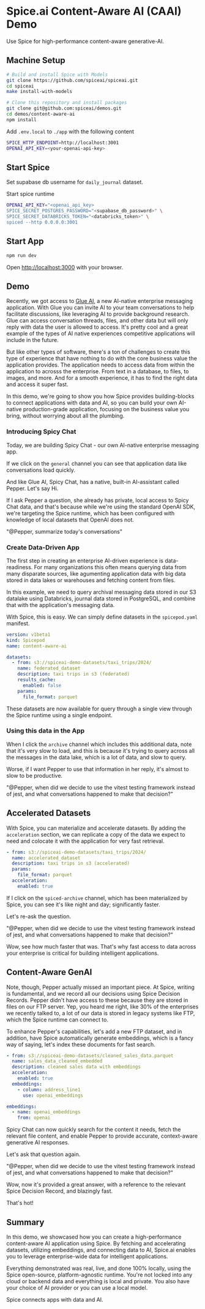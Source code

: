 # Spice.ai Content-Aware AI (CAAI) Demo

Use Spice for high-performance content-aware generative-AI.

## Machine Setup

```bash
# Build and install Spice with Models
git clone https://github.com/spiceai/spiceai.git
cd spiceai
make install-with-models

# Clone this repository and install packages
git clone git@github.com:spiceai/demos.git
cd demos/content-aware-ai
npm install
```

Add `.env.local` to `./app` with the following content

```bash
SPICE_HTTP_ENDPOINT=http://localhost:3001
OPENAI_API_KEY=<your-openai-api-key>
```

## Start Spice

Set supabase db username for `daily_journal` dataset.

Start spice runtime

```bash
OPENAI_API_KEY="<openai_api_key>
SPICE_SECRET_POSTGRES_PASSWORD="<supabase_db_password>" \
SPICE_SECRET_DATABRICKS_TOKEN="<databricks_token>" \
spiced --http 0.0.0.0:3001
```

## Start App

```bash
npm run dev
```

Open [http://localhost:3000](http://localhost:3000) with your browser.

## Demo

Recently, we got access to [Glue AI](https://glue.ai), a new AI-native enterprise messaging application. With Glue you can invite AI to your team
conversations to help facilitate discussions, like leveraging AI to provide background research. Glue can access conversation threads, files, and other data but will only reply with data the user is allowed to access. It's pretty cool and a great example of the types of AI native experiences competitive applications will include in the future.

But like other types of software, there's a ton of challenges to create this type of experience that have nothing to do with the core business value the application provides. The application needs to access data from within the application to acrosss the enterprise. From text in a database, to files, to images, and more. And for a smooth experience, it has to find the right data and access it super fast.

In this demo, we're going to show you how Spice provides building-blocks to connect applications with data and AI, so you can build your own AI-native production-grade application, focusing on the business value you bring, without worrying about all the plumbing.

### Introducing Spicy Chat

Today, we are building Spicy Chat - our own AI-native enterprise messaging app.

If we click on the `general` channel you can see that application data like conversations load quickly.

And like Glue AI, Spicy Chat, has a native, built-in AI-assistant called Pepper. Let's say Hi.

If I ask Pepper a question, she already has private, local access to Spicy Chat data, and that's because while we're using the standard OpenAI SDK, we're targeting the Spice runtime, which has been configured with knowledge of local datasets that OpenAI does not.

"@Pepper, summarize today's conversations"

### Create Data-Driven App

The first step in creating an enterprise AI-driven experience is data-readiness. For many organizations this often means querying data from many disparate sources, like agumenting application data with big data stored in data lakes or warehouses and fetching content from files.

In this example, we need to query archival messaging data stored in our S3 datalake using Databricks, journal data stored in PostgreSQL, and combine that with the application's messaging data.

With Spice, this is easy. We can simply define datasets in the `spicepod.yaml` manifest.

```yaml
version: v1beta1
kind: Spicepod
name: content-aware-ai

datasets:
  - from: s3://spiceai-demo-datasets/taxi_trips/2024/
    name: federated_dataset
    description: taxi trips in s3 (federated)
    results_cache:
      enabled: false
    params:
      file_format: parquet
```

These datasets are now available for query through a single view through the Spice runtime using a single endpoint.

### Using this data in the App

When I click the `archive` channel which includes this additional data, note that it's very slow to load, and this is because it's trying to query across all the messages in the data lake, which is a lot of data, and slow to query.

Worse, if I want Pepper to use that information in her reply, it's almost to slow to be productive.

"@Pepper, when did we decide to use the vitest testing framework instead of jest, and what conversations happened to make that decision?"

## Accelerated Datasets

With Spice, you can materialize and accelerate datasets. By adding the `acceleration` section, we can replicate a copy of the data we expect to need and colocate it with the application for very fast retrieval.

```yaml
- from: s3://spiceai-demo-datasets/taxi_trips/2024/
  name: accelerated_dataset
  description: taxi trips in s3 (accelerated)
  params:
    file_format: parquet
  acceleration:
    enabled: true
```

If I click on the `spiced-archive` channel, which has been materialized by Spice, you can see it's like night and day; significantly faster.

Let's re-ask the question.

"@Pepper, when did we decide to use the vitest testing framework instead of jest, and what conversations happened to make that decision?"

Wow, see how much faster that was. That's why fast access to data across your enterprise is critical for building intelligent applications.

## Content-Aware GenAI

Note, though, Pepper actually missed an important piece. At Spice, writing is fundamental, and we record all our decisions using Spice Decision Records. Pepper didn't have access to these because they are stored in files on our FTP server. Yep, you heard me right, like 30% of the enterprises we recently talked to, a lot of our data is stored in legacy systems like FTP, which the Spice runtime can connect to.

To enhance Pepper's capabilities, let's add a new FTP dataset, and in addition, have Spice automatically generate embeddings, which is a fancy way of saying, let's index these documents for fast search.

```yaml
- from: s3://spiceai-demo-datasets/cleaned_sales_data.parquet
  name: sales_data_cleaned_embedded
  description: cleaned sales data with embeddings
  acceleration:
    enabled: true
  embeddings:
    - column: address_line1
      use: openai_embeddings

embeddings:
  - name: openai_embeddings
    from: openai
```

Spicy Chat can now quickly search for the content it needs, fetch the relevant file content, and enable Pepper to provide accurate, context-aware generative AI responses.

Let's ask that question again.

"@Pepper, when did we decide to use the vitest testing framework instead of jest, and what conversations happened to make that decision?"

Wow, now it's provided a great answer, with a reference to the relevant Spice Decision Record, and blazingly fast.

That's hot!

## Summary

In this demo, we showcased how you can create a high-performance content-aware AI application using Spice. By fetching and accelerating datasets, utilizing embeddings, and connecting data to AI, Spice.ai enables you to leverage enterprise-wide data for intelligent applications.

Everything demonstrated was real, live, and done 100% locally, using the Spice open-source, platform-agnostic runtime. You're not locked into any cloud or backend data and everything is local and private. You also have your choice of AI provider or you can use a local model.

Spice connects apps with data and AI.
